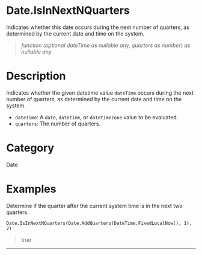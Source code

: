 ﻿# Date.IsInNextNQuarters
Indicates whether this date occurs during the next number of quarters, as determined by the current date and time on the system.
> _function (optional dateTime as nullable any, quarters as number) as nullable any_
# Description 
Indicates whether the given datetime value <code>dateTime</code> occurs during the next number of quarters, as determined by the current date and time on the system.
      <ul>
      <li><code>dateTime</code>: A <code>date</code>, <code>datetime</code>, or <code>datetimezone</code> value to be evaluated.</li>
      <li><code>quarters</code>: The number of quarters.</li>
      </ul>
# Category 
Date
# Examples 
Determine if the quarter after the current system time is in the next two quarters.
```
Date.IsInNextNQuarters(Date.AddQuarters(DateTime.FixedLocalNow(), 1), 2)
```
> true
***
